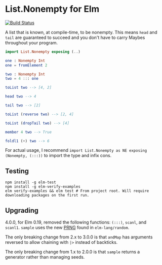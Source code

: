 # List.Nonempty for Elm

[![Build Status](https://travis-ci.org/mgold/elm-nonempty-list.svg?branch=master)](https://travis-ci.org/mgold/elm-nonempty-list)

A list that is known, at compile-time, to be nonempty. This means `head` and
`tail` are guaranteed to succeed and you don't have to carry Maybes throughout
your program.

```elm
import List.Nonempty exposing (..)

one : Nonempty Int
one = fromElement 2

two : Nonempty Int
two = 4 ::: one

toList two --> [4, 2]

head two --> 4

tail two --> [2]

toList (reverse two) --> [2, 4]

toList (dropTail two) --> [4]

member 4 two --> True

foldl1 (+) two --> 6
```

For actual usage, I recommend `import List.Nonempty as NE exposing (Nonempty,
(:::))` to import the type and infix cons.

## Testing

```
npm install -g elm-test
npm install -g elm-verify-examples
elm verify-examples && elm test # From project root. Will require downloading packages on the first run.
```

## Upgrading

4.0.0, for Elm 0.19, removed the following functions: `(:::)`, `scanl`, and `scanl1`. `sample` uses the new [PRNG](https://en.m.wikipedia.org/wiki/Pseudorandom_number_generator) found in `elm-lang/random`.

The only breaking change from 2.x to 3.0.0 is that `andMap` has arguments
reversed to allow chaining with `|>` instead of backticks.

The only breaking change from 1.x to 2.0.0 is that `sample` returns a generator
rather than managing seeds.
